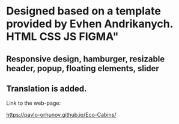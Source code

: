 # Designed based on a template provided by Evhen Andrikanych. HTML CSS JS FIGMA"

## Responsive design, hamburger, resizable header, popup, floating elements, slider

## Translation is added.

Link to the web-page:

<https://pavlo-orhunov.github.io/Eco-Cabins/>
